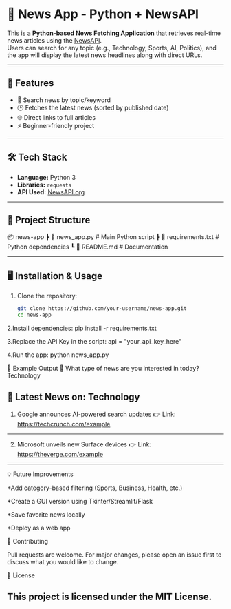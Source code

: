# 📰 News App - Python + NewsAPI

This is a **Python-based News Fetching Application** that retrieves real-time news articles using the [NewsAPI](https://newsapi.org/).  
Users can search for any topic (e.g., Technology, Sports, AI, Politics), and the app will display the latest news headlines along with direct URLs.

---

## 🚀 Features
- 🔎 Search news by topic/keyword  
- 🕒 Fetches the latest news (sorted by published date)  
- 🌐 Direct links to full articles  
- ⚡ Beginner-friendly project  

---

## 🛠️ Tech Stack
- **Language:** Python 3  
- **Libraries:** `requests`  
- **API Used:** [NewsAPI.org](https://newsapi.org/)

---

## 📂 Project Structure

📦 news-app
┣ 📜 news_app.py # Main Python script
┣ 📜 requirements.txt # Python dependencies
┗ 📜 README.md # Documentation

---

## 🖥️ Installation & Usage

1. Clone the repository:
   ```bash
   git clone https://github.com/your-username/news-app.git
   cd news-app
   
2.Install dependencies:
pip install -r requirements.txt

3.Replace the API Key in the script:
api = "your_api_key_here"

4.Run the app:
python news_app.py

📌 Example Output
🔎 What type of news are you interested in today? Technology

📰 Latest News on: Technology
--------------------------------------------------

1. Google announces AI-powered search updates
   👉 Link: https://techcrunch.com/example
--------------------------------------------------

2. Microsoft unveils new Surface devices
   👉 Link: https://theverge.com/example
--------------------------------------------------

💡 Future Improvements

*Add category-based filtering (Sports, Business, Health, etc.)

*Create a GUI version using Tkinter/Streamlit/Flask

*Save favorite news locally

*Deploy as a web app

🤝 Contributing

Pull requests are welcome. For major changes, please open an issue first to discuss what you would like to change.

📜 License

This project is licensed under the MIT License.
---


